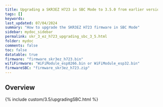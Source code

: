 ```yaml
---
title: Upgrading a SKR3EZ H723 in SBC Mode to 3.5.0 from earlier versions in RRF 3.5.0 Onwards
tags: []
keywords: 
last_updated: 07/04/2024
summary: "How to upgrade the SKR3EZ H723 firmware in SBC Mode"
sidebar: mydoc_sidebar
permalink: skr_3_ez_h723_upgrading_sbc_3_5.html
folder: mydoc
comments: false
toc: false
datatable: true
firmware: "firmware_skr3ez_h723.bin"
wifiFirmware: "WiFiModule_esp8266.bin or WiFiModule_esp32.bin"
firmwareSBC: "firmware_skr3ez_h723.zip"
---
```


## Overview

{% include custom/3.5/upgradingSBC.html %}
